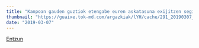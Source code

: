 ```yaml
---
title: "Kanpoan gauden guztiok etengabe euren askatasuna exijitzen segituko dugu"
thumbnail: "https://guaixe.tok-md.com/argazkiak/lYH/cache/291_20190307_Altsasu_Gurasoak_hedabideen_Aurrean_plazan_apelazio_helegitea_lEAPxm5_tokikom_735x413.JPG"
date: "2019-03-07"
---
```

[Entzun](https://guaixe.eus/altsasu/1551963777946-kanpoan-gauden-guztiok-etengabe-euren-askatasuna-exijitzen-segituko-dugu)

